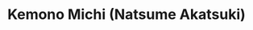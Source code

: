--- 
title: "Kemono Michi (Natsume Akatsuki)"
publishdate: "2018-12-30T16:48:46+02:00"
src: "https://365manga.net/manga/kemono-michi-natsume-akatsuki"
image: "https://data.365manga.net/images/thumbnails/32662-kemono-michi-natsume-akatsuki.jpg"
description: " Pro-wrestler Shibata Genzo who's maniac pet animals suddenly was summoned to a different world. Genzo was asking by the princess to get rid of the evil beasts called monsters roaming in this world. Outraged that he was asked to kill monsters, he german suplexed the princess. Unable to get back to earth, he decided to live a slow peaceful life in this world. This is…"
---